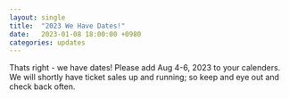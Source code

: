 ```yaml
---
layout: single
title:  "2023 We Have Dates!"
date:   2023-01-08 18:00:00 +0980
categories: updates
---
```

Thats right - we have dates! Please add Aug 4-6, 2023 to your calenders. We will shortly have ticket sales up and running; so keep and eye out and check back often.
